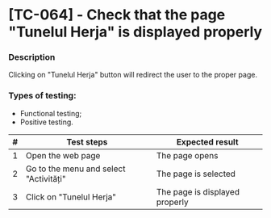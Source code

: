 # **[TC-064] - Check that the page "Tunelul Herja" is displayed properly**

### **Description**

Clicking on "Tunelul Herja" button will redirect the user to the proper page.

### **Types of testing:**

- Functional testing;
- Positive testing.

| #   | **Test steps**                         | **Expected result**            |
| --- | -------------------------------------- | ------------------------------ |
| 1   | Open the web page                      | The page opens                 |
| 2   | Go to the menu and select "Activități" | The page is selected           |
| 3   | Click on "Tunelul Herja"               | The page is displayed properly |
